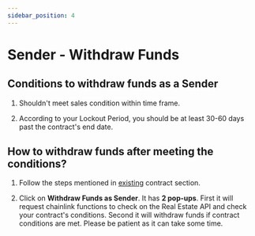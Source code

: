 ```yaml
---
sidebar_position: 4
---
```


# Sender - Withdraw Funds

## Conditions to withdraw funds as a Sender

1. Shouldn't meet sales condition within time frame.

2. According to your Lockout Period, you should be at least 30-60 days past the contract's end date.

## How to withdraw funds after meeting the conditions?

1. Follow the steps mentioned in [existing](./sender-check-existing-contract) contract section.

2. Click on **Withdraw Funds as Sender**. It has **2 pop-ups**. First it will request chainlink functions to check on the Real Estate API and check your contract's conditions. Second it will withdraw funds if contract conditions are met. Please be patient as it can take some time. 